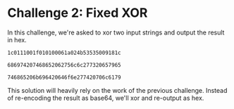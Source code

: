 Challenge 2: Fixed XOR
======================

In this challenge, we're asked to xor two input strings and output the result in hex.

```
1c0111001f010100061a024b53535009181c

686974207468652062756c6c277320657965

746865206b696420646f6e277420706c6179
```

This solution will heavily rely on the work of the previous challenge. Instead of re-encoding the result as base64, we'll xor and re-output as hex.
